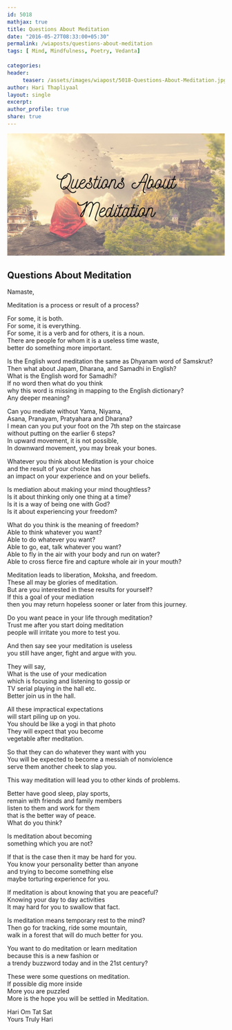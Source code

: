 ```yaml
--- 
id: 5018
mathjax: true  
title: Questions About Meditation
date: "2016-05-27T08:33:00+05:30"
permalink: /wiaposts/questions-about-meditation
tags: [ Mind, Mindfulness, Poetry, Vedanta]    

categories: 
header:
     teaser: /assets/images/wiapost/5018-Questions-About-Meditation.jpg
author: Hari Thapliyaal 
layout: single 
excerpt:  
author_profile: true 
share: true 
---
```


![Questions About Meditation](/assets/images/wiapost/5018-Questions-About-Meditation.jpg)     

## Questions About Meditation

    
Namaste,    
    
Meditation is a process or result of a process?    
    
For some, it is both.     
For some, it is everything.     
For some, it is a verb and for others, it is a noun.     
There are people for whom it is a useless time waste,     
better do something more important.    
    
Is the English word meditation the same as Dhyanam word of Samskrut?     
Then what about Japam, Dharana, and Samadhi in English?     
What is the English word for Samadhi?     
If no word then what do you think     
why this word is missing in mapping to the English dictionary?     
Any deeper meaning?    
    
Can you mediate without Yama, Niyama,     
Asana, Pranayam, Pratyahara and Dharana?     
I mean can you put your foot on the 7th step on the staircase     
without putting on the earlier 6 steps?     
In upward movement, it is not possible,     
In downward movement, you may break your bones.    
    
Whatever you think about Meditation is your choice     
and the result of your choice has     
an impact on your experience and on your beliefs.    
    
Is mediation about making your mind thoughtless?     
Is it about thinking only one thing at a time?     
Is it is a way of being one with God?     
Is it about experiencing your freedom?    
    
What do you think is the meaning of freedom?     
Able to think whatever you want?     
Able to do whatever you want?     
Able to go, eat, talk whatever you want?     
Able to fly in the air with your body and run on water?     
Able to cross fierce fire and capture whole air in your mouth?    
    
Meditation leads to liberation, Moksha, and freedom.     
These all may be glories of meditation.     
But are you interested in these results for yourself?     
If this a goal of your mediation     
then you may return hopeless sooner or later from this journey.    
    
Do you want peace in your life through meditation?     
Trust me after you start doing meditation     
people will irritate you more to test you.    
    
And then say see your meditation is useless     
you still have anger, fight and argue with you.    
    
They will say,     
What is the use of your medication     
which is focusing and listening to gossip or     
TV serial playing in the hall etc.     
Better join us in the hall.    
    
All these impractical expectations     
will start piling up on you.     
You should be like a yogi in that photo     
They will expect that you become     
vegetable after meditation.    
    
So that they can do whatever they want with you     
You will be expected to become a messiah of nonviolence     
serve them another cheek to slap you.    
    
This way meditation will lead you to other kinds of problems.    
    
Better have good sleep, play sports,     
remain with friends and family members     
listen to them and work for them     
that is the better way of peace.     
What do you think?    
    
Is meditation about becoming     
something which you are not?    
    
If that is the case then it may be hard for you.     
You know your personality better than anyone     
and trying to become something else     
maybe torturing experience for you.    
    
If meditation is about knowing that you are peaceful?     
Knowing your day to day activities     
It may hard for you to swallow that fact.    
    
Is meditation means temporary rest to the mind?     
Then go for tracking, ride some mountain,     
walk in a forest that will do much better for you.    
    
You want to do meditation or learn meditation     
because this is a new fashion or     
a trendy buzzword today and in the 21st century?    
    
These were some questions on meditation.     
If possible dig more inside     
More you are puzzled     
More is the hope you will be settled in Meditation.    
    
Hari Om Tat Sat     
Yours Truly Hari    
